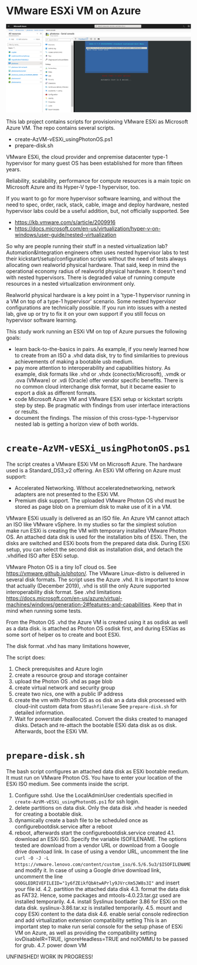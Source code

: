 # VMware ESXi VM on Azure

![ESXi67](https://github.com/dcasota/vesxi-on-azure-scripts/blob/master/ESXi67.png)

This lab project contains scripts for provisioning VMware ESXi as Microsoft Azure VM. The repo contains several scripts.
  - create-AzVM-vESXi_usingPhotonOS.ps1
  - prepare-disk.sh  
  
VMware ESXi, the cloud provider and onpremise datacenter type-1 hypervisor for many guest OS has been established for more than fifteen years.

Reliability, scalability, performance for compute resources is a main topic on Microsoft Azure and its Hyper-V type-1 hypervisor, too.

If you want to go for more hypervisor software learning, and without the need to spec, order, rack, stack, cable, image and deploy hardware, nested hypervisor labs could be a useful addition, but, not officially supported. See
  - https://kb.vmware.com/s/article/2009916
  - https://docs.microsoft.com/en-us/virtualization/hyper-v-on-windows/user-guide/nested-virtualization
  
So why are people running their stuff in a nested virtualization lab? Automation&Integration engineers often uses nested hypervisor labs to test their kickstart/setup/configuration scripts without the need of tests always allocating own realworld physical hardware. That said, keep in mind the operational economy radius of realworld physical hardware. It doesn't end with nested hypervisors. There is degraded value of running compute resources in a nested virtualization environment only.

Realworld physical hardware is a key point in a 'type-1 hypervisor running in a VM on top of a type-1 hypervisor' scenario. Some nested hypervisor configurations are technically possible. If you run into issues with a nested lab, give up or try to fix it on your own support if you still focus on hypervisor software learning. 

This study work running an ESXi VM on top of Azure pursues the following goals:
- learn back-to-the-basics in pairs. As example, if you newly learned how to create from an ISO a .vhd data disk, try to find similarities to previous achievements of making a bootable usb medium. 
- pay more attention to interoperability and capabilities history. As example, disk formats like .vhd or .vhdx (conectix/Microsoft), .vmdk or .ova (VMware) or .vdi (Oracle) offer vendor specific benefits. There is no common cloud interchange disk format, but it became easier to export a disk as different formats.
- code Microsoft Azure VM and VMware ESXi setup or kickstart scripts step by step. Be pragmatic with findings from user interface interactions or results.
- document the findings. The mission of this cross-type-1-hypervisor nested lab is getting a horizon view of both worlds.
 
 # ```create-AzVM-vESXi_usingPhotonOS.ps1```
The script creates a VMware ESXi VM on Microsoft Azure. The hardware used is a Standard_DS3_v2 offering.
An ESXi VM offering on Azure must support:
- Accelerated Networking. Without acceleratednetworking, network adapters are not presented to the ESXi VM.
- Premium disk support. The uploaded VMware Photon OS vhd must be stored as page blob on a premium disk to make use of it in a VM.

VMware ESXi usually is delivered as an ISO file. An Azure VM cannot attach an ISO like VMware vSphere. In my studies so far the simplest solution make run ESXi is creating the VM with temporary installed VMware Photon OS. An attached data disk is used for the installation bits of ESXi. Then, the disks are switched and ESXi boots from the prepared data disk. During ESXi setup, you can select the second disk as installation disk, and detach the .vhdified ISO after ESXi setup.

VMware Photon OS is a tiny IoT cloud os. See https://vmware.github.io/photon/.
The VMware Linux-distro is delivered in several disk formats. The script uses the Azure .vhd. It is important to know that actually (December 2019), .vhd is still the only Azure supported interoperability disk format. See .vhd limitations https://docs.microsoft.com/en-us/azure/virtual-machines/windows/generation-2#features-and-capabilities. Keep that in mind when running some tests.

From the Photon OS .vhd the Azure VM is created using it as osdisk as well as a data disk.
is attached as Photon OS osdisk first, and during ESXias as some sort of helper os to create and boot ESXi. 

The disk format .vhd has many limitations however, 

The script does:
 1. Check prerequisites and Azure login
 2. create a resource group and storage container
 3. upload the Photon OS .vhd as page blob
 4. create virtual network and security group
 5. create two nics, one with a public IP address
 6. create the vm with Photon OS as os disk an a data disk processed with cloud-init custom data from ```$Bashfilename```
    See ```prepare-disk.sh``` for detailed information.
 7. Wait for powerstate deallocated. Convert the disks created to managed disks.
    Detach and re-attach the bootable ESXi data disk as os disk. Afterwards, boot the ESXi VM.

# ```prepare-disk.sh```
The bash script configures an attached data disk as ESXi bootable medium.
It must run on VMware Photon OS. You have to enter your location of the ESXi ISO medium. See comments inside the script.

  1. Configure sshd. Use the LocalAdminUser credentials specified in ```create-AzVM-vESXi_usingPhotonOS.ps1``` for ssh login.
  2. delete partitions on data disk. Only the data disk .vhd header is needed for creating a bootable disk.
  3. dynamically create a bash file to be scheduled once as configurebootdisk.service after a reboot
  4. reboot, afterwards start the configurebootdisk.service created
     4.1. download an ESXi ISO. Specify the variable ISOFILENAME.
          The options tested are download from a vendor URL or download from a Google drive download link.
          In case of using a vendor URL, uncomment the line
          ```curl -O -J -L https://vmware.lenovo.com/content/custom_iso/6.5/6.5u3/$ISOFILENAME``` and modify it.
          In case of using a Google drive download link, uncomment the line ```GOOGLEDRIVEFILEID="1y6fZEikfQbAtwAPrly9JVrcXm5JW8s3I"```
          and insert your file id.
     4.2. partition the attached data disk
     4.3. format the data disk as FAT32. Hence, some packages and mtools-4.0.23.tar.gz used are installed temporarily.
     4.4. install Syslinux bootlader 3.86 for ESXi on the data disk. syslinux-3.86.tar.xz is installed temporarily. 
     4.5. mount and copy ESXi content to the data disk
     4.6. enable serial console redirection and add virtualization extension compatibility setting
          This is an important step to make run serial console for the setup phase of ESXi VM on Azure, as well as
          providing the compatibility setting iovDisableIR=TRUE, ignoreHeadless=TRUE and noIOMMU to be passed for grub.
     4.7. power down VM
  
UNFINISHED! WORK IN PROGRESS!
